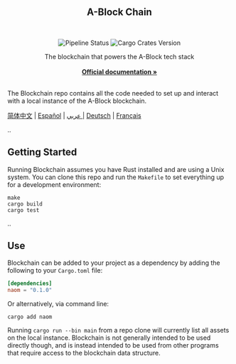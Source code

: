 <div id="top"></div>

<!-- PROJECT LOGO -->
<br />

<div align="center">
  <a>
    <!-- <img src="https://github.com/ABlockOfficial/Chain/blob/develop/assets/hero.svg" alt="Logo" style="width: 350px"> -->
  </a>

  <h2 align="center">A-Block Chain</h2> <div style="height:30px"></div>

  <div>
  <img src="https://img.shields.io/github/actions/workflow/status/ABlockOfficial/Chain/rust.yml" alt="Pipeline Status" style="display:inline-block"/>
  <img src="https://img.shields.io/crates/v/naom" alt="Cargo Crates Version" style="display:inline-block" />
  </div>

  <p align="center">
    The blockchain that powers the A-Block tech stack
    <br />
    <br />
    <a href="https://a-block.io"><strong>Official documentation »</strong></a>
    <br />
    <br />
  </p>
</div>

The Blockchain repo contains all the code needed to set up and interact with a local instance of the A-Block blockchain.

[简体中文](https://github.com/ABlockOfficial/Chain/blob/develop/readmes/README.zhs.md) | [Español](https://github.com/ABlockOfficial/Chain/blob/develop/readmes/README.es.md) | [عربي ](https://github.com/ABlockOfficial/Chain/blob/develop/readmes/README.ar.md)| [Deutsch](https://github.com/ABlockOfficial/Chain/blob/develop/readmes/README.de.md) | [Français](https://github.com/ABlockOfficial/Chain/blob/develop/readmes/README.fr.md)

..

## Getting Started

Running Blockchain assumes you have Rust installed and are using a Unix system. You can clone this repo and run the `Makefile` to set everything up for a development environment:

```
make
cargo build
cargo test
```

..

## Use

Blockchain can be added to your project as a dependency by adding the following to your `Cargo.toml` file:

```toml
[dependencies]
naom = "0.1.0"
```

Or alternatively, via command line:

```
cargo add naom
```

Running `cargo run --bin main` from a repo clone will currently list all assets on the local instance. Blockchain is not generally intended to be
used directly though, and is instead intended to be used from other programs that require access to the blockchain data 
structure.

